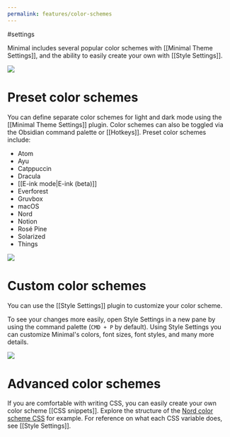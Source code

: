```yaml
---
permalink: features/color-schemes
---
```

#settings

Minimal includes several popular color schemes with [[Minimal Theme Settings]], and the ability to easily create your own with [[Style Settings]].

![](https://user-images.githubusercontent.com/10565871/151719850-704c6e39-7fe9-44ff-803c-43e021aea05b.png)

# Preset color schemes

You can define separate color schemes for light and dark mode using the [[Minimal Theme Settings]] plugin. Color schemes can also be toggled via the Obsidian command palette or [[Hotkeys]]. Preset color schemes include:

- Atom
- Ayu
- Catppuccin
- Dracula
- [[E-ink mode|E-ink (beta)]]
- Everforest
- Gruvbox
- macOS
- Nord
- Notion
- Rosé Pine
- Solarized
- Things

![](https://camo.githubusercontent.com/de940ff8e203793d70dae7061e25bf7fc2bec79fbd509801030cd7287c28369c/68747470733a2f2f6b65702d6c6f672e73332d75732d776573742d322e616d617a6f6e6177732e636f6d2f6d696e696d616c2d636f6c6f722d736368656d65732e676966)

# Custom color schemes

You can use the [[Style Settings]] plugin to customize your color scheme.

To see your changes more easily, open Style Settings in a new pane by using the command palette (`CMD + P` by default). Using Style Settings you can customize Minimal's colors, font sizes, font styles, and many more details.

![](https://camo.githubusercontent.com/c74a58660ee536dd98281800888a656810a0f79f5bd1d327498e9151862fef15/68747470733a2f2f6b65702d6c6f672e73332d75732d776573742d322e616d617a6f6e6177732e636f6d2f6d696e696d616c2d7374796c652d73657474696e67732e676966)

# Advanced color schemes

If you are comfortable with writing CSS, you can easily create your own color scheme [[CSS snippets]]. Explore the structure of the [Nord color scheme CSS](https://github.com/kepano/obsidian-minimal/blob/master/src/scss/color-schemes/nord.scss) for example. For reference on what each CSS variable does, see [[Style Settings]].